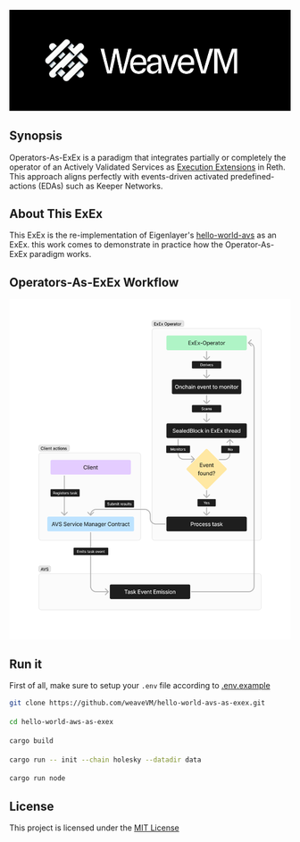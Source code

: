 <p align="center">
  <a href="https://wvm.dev">
    <img src="https://raw.githubusercontent.com/weaveVM/.github/main/profile/bg.png">
  </a>
</p>

## Synopsis 
Operators-As-ExEx is a paradigm that integrates partially or completely the operator of an Actively Validated Services as [Execution Extensions](https://exex.rs) in Reth. This approach aligns perfectly with events-driven activated predefined-actions (EDAs) such as Keeper Networks.

## About This ExEx
This ExEx is the re-implementation of Eigenlayer's [hello-world-avs](https://github.com/Layr-Labs/hello-world-avs) as an ExEx. this work comes to demonstrate in practice how the Operator-As-ExEx paradigm works.

## Operators-As-ExEx Workflow
![](./assets/workflow.png)

## Run it

First of all, make sure to setup your `.env` file according to [.env.example](./.env.example) 

```bash
git clone https://github.com/weaveVM/hello-world-avs-as-exex.git

cd hello-world-aws-as-exex

cargo build

cargo run -- init --chain holesky --datadir data

cargo run node
```

## License
This project is licensed under the [MIT License](./LICENSE)